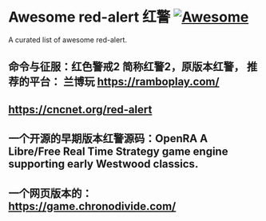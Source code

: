 # Awesome red-alert 红警 [![Awesome](https://awesome.re/badge.svg)](https://awesome.re)

A curated list of awesome red-alert.

## 命令与征服：红色警戒2 简称红警2，原版本红警， 推荐的平台： 兰博玩 https://ramboplay.com/

## https://cncnet.org/red-alert


## 一个开源的早期版本红警源码：OpenRA  A Libre/Free Real Time Strategy game engine supporting early Westwood classics.

## 一个网页版本的： https://game.chronodivide.com/
